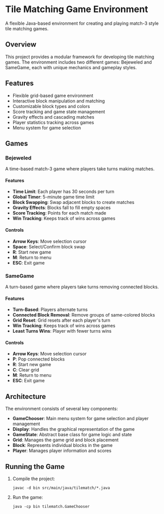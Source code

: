 # Tile Matching Game Environment

A flexible Java-based environment for creating and playing match-3 style tile matching games.

## Overview

This project provides a modular framework for developing tile matching games. The environment includes two different games: Bejeweled and SameGame, each with unique mechanics and gameplay styles.

## Features

- Flexible grid-based game environment
- Interactive block manipulation and matching
- Customizable block types and colors
- Score tracking and game state management
- Gravity effects and cascading matches
- Player statistics tracking across games
- Menu system for game selection

## Games

### Bejeweled

A time-based match-3 game where players take turns making matches.

#### Features

- **Time Limit**: Each player has 30 seconds per turn
- **Global Timer**: 5-minute game time limit
- **Block Swapping**: Swap adjacent blocks to create matches
- **Gravity Effects**: Blocks fall to fill empty spaces
- **Score Tracking**: Points for each match made
- **Win Tracking**: Keeps track of wins across games

#### Controls

- **Arrow Keys**: Move selection cursor
- **Space**: Select/Confirm block swap
- **R**: Start new game
- **M**: Return to menu
- **ESC**: Exit game

### SameGame

A turn-based game where players take turns removing connected blocks.

#### Features

- **Turn-Based**: Players alternate turns
- **Connected Block Removal**: Remove groups of same-colored blocks
- **Grid Reset**: Grid resets after each player's turn
- **Win Tracking**: Keeps track of wins across games
- **Least Turns Wins**: Player with fewer turns wins

#### Controls

- **Arrow Keys**: Move selection cursor
- **P**: Pop connected blocks
- **R**: Start new game
- **C**: Clear grid
- **M**: Return to menu
- **ESC**: Exit game

## Architecture

The environment consists of several key components:

- **GameChooser**: Main menu system for game selection and player management
- **Display**: Handles the graphical representation of the game
- **GameState**: Abstract base class for game logic and state
- **Grid**: Manages the game grid and block placement
- **Block**: Represents individual blocks in the game
- **Player**: Manages player information and scores

## Running the Game

1. Compile the project:

   ```
   javac -d bin src/main/java/tilematch/*.java
   ```

2. Run the game:
   ```
   java -cp bin tilematch.GameChooser
   ```

